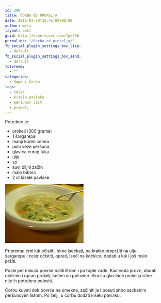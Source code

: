 ```yaml
---
id: 296
title: ČORBA OD PROKELjA
date: 2011-03-28T10:46:09+00:00
author: mila
layout: post
guid: http://superkuvar.com/?p=296
permalink: '/čorba-od-prokelja/'
fb_social_plugin_settings_box_like:
  - default
fb_social_plugin_settings_box_send:
  - default
totvreme:
  - ""
categories:
  - Supe i Čorbe
tags:
  - celer
  - kisela pavlaka
  - peršunov list
  - prokelj
---
```

Potrebno je:

  * prokelj (300 grama)
  * 1 šargarepa
  * manji koren celera
  * pola veze peršuna
  * glavica crnog luka
  * ulje
  * so
  * suvi biljni začin
  * malo bibera
  * 2 dl kisele pavlake

<img class="alignnone size-full wp-image-722" title="corbaodprokelja" src="/wp-content/uploads/2011/03/corbaodprokelja.jpg" alt="" width="259" height="194" /> 

Priprema: crni luk očistiti, sitno iseckati, pa kratko propržiti na ulju. šargarepu i celer očistiti, oprati, iseći na kockice, dodati u luk i još malo pržiti.

Posle pet minuta povrće naliti litrom i po tople vode. Kad voda provri, dodati očišćen i opran prokelj isečen na polovine. Ako su glavičice prokelja sitne nije ih potrebno poloviti.

Čorbu kuvati dok povrće ne omekne, začiniti je i posuti sitno seckanim peršunovim listom. Po želji, u čorbu dodati kiselu pavlaku.